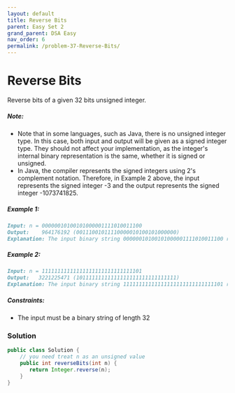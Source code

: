 ```yaml
---
layout: default
title: Reverse Bits
parent: Easy Set 2
grand_parent: DSA Easy
nav_order: 6
permalink: /problem-37-Reverse-Bits/
---
```

# Reverse Bits

Reverse bits of a given 32 bits unsigned integer.

##### Note:
* Note that in some languages, such as Java, there is no unsigned integer type. In this case, both input and output will be given as a signed integer type. They should not affect your implementation, as the integer's internal binary representation is the same, whether it is signed or unsigned.
* In Java, the compiler represents the signed integers using 2's complement notation. Therefore, in Example 2 above, the input represents the signed integer -3 and the output represents the signed integer -1073741825.

##### Example 1:
```markdown
Input: n = 00000010100101000001111010011100
Output:    964176192 (00111001011110000010100101000000)
Explanation: The input binary string 00000010100101000001111010011100 represents the unsigned integer 43261596, so return 964176192 which its binary representation is 00111001011110000010100101000000.
```
##### Example 2:
```markdown
Input: n = 11111111111111111111111111111101
Output:   3221225471 (10111111111111111111111111111111)
Explanation: The input binary string 11111111111111111111111111111101 represents the unsigned integer 4294967293, so return 3221225471 which its binary representation is 10111111111111111111111111111111.
```
##### Constraints:
* The input must be a binary string of length 32

### Solution
```java
public class Solution {
    // you need treat n as an unsigned value
    public int reverseBits(int n) {
       return Integer.reverse(n);
    }
}
```